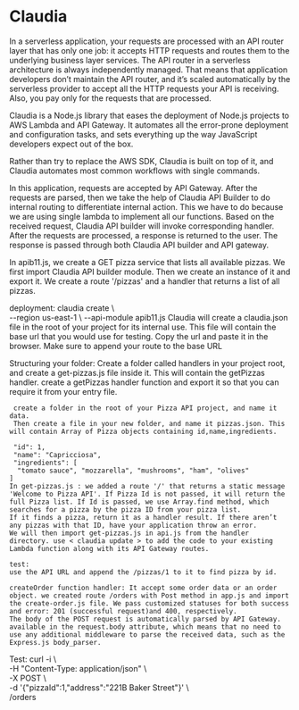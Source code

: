 # Claudia

In a serverless application, your requests are processed with an API router layer that has only one job: it accepts HTTP requests and routes them to the underlying business layer services. The API router in a serverless architecture is always independently managed. That means that application developers don’t maintain the API router, and it’s scaled automatically by the serverless provider to accept all the HTTP requests your API is receiving. 
Also, you pay only for the requests that are processed.

Claudia is a Node.js library that eases the deployment of Node.js projects to AWS Lambda and API Gateway. It automates all the error-prone deployment and configuration tasks, 
and sets everything up the way JavaScript developers expect out of the box.

Rather than try to replace the AWS SDK, Claudia is built on top of it, and Claudia automates most common workflows with single commands.

In this application, requests are accepted by API Gateway. After the requests are parsed, then we take the help of Claudia API Builder to do internal routing to differentiate internal action. This we have to do because we are using single lambda to implement all our functions.
Based on the received request, Claudia API builder will invoke corresponding handler. After the requests are processed, a response is returned to the user. The response is passed through both Claudia API builder and API gateway.

In apib11.js, we create a GET pizza service that lists all available pizzas. We first import Claudia API builder module. Then we create an instance of it and export it. We create a route '/pizzas' and a handler that returns a list of all pizzas.

deployment:
claudia create \  
  --region us-east-1 \ 
  --api-module apib11.js
  Claudia will create a claudia.json file in the root of your project for its internal use. This file will contain the base url that you would use for testing. Copy the url and paste it in the browser. Make sure to append your route to the base URL
  
  Structuring your folder:
     Create a folder called handlers in your project root, and create a get-pizzas.js file inside it. This will contain the getPizzas handler.
     create a getPizzas handler function and export it so that you can require it from your entry file. 
     
     create a folder in the root of your Pizza API project, and name it data. 
     Then create a file in your new folder, and name it pizzas.json. This will contain Array of Pizza objects containing id,name,ingredients.
     
     "id": 1,
     "name": "Capricciosa",
     "ingredients": [
      "tomato sauce", "mozzarella", "mushrooms", "ham", "olives"
    ]
    In get-pizzas.js : we added a route '/' that returns a static message 'Welcome to Pizza API'. If Pizza Id is not passed, it will return the full Pizza list. If Id is passed, we use Array.find method, which searches for a pizza by the pizza ID from your pizza list. 
    If it finds a pizza, return it as a handler result. If there aren’t any pizzas with that ID, have your application throw an error.
    We will then import get-pizzas.js in api.js from the handler directory. use < claudia update > to add the code to your existing Lambda function along with its API Gateway routes.
    
    test:
    use the API URL and append the /pizzas/1 to it to find pizza by id.
    
    createOrder function handler: It accept some order data or an order object. we created route /orders with Post method in app.js and import the create-order.js file. We pass customized statuses for both success and error: 201 (successful request)and 400, respectively.
    The body of the POST request is automatically parsed by API Gateway. available in the request.body attribute, which means that no need to use any additional middleware to parse the received data, such as the Express.js body_parser.
   
   Test:
   curl -i \     
  -H "Content-Type: application/json" \    
  -X POST \    
  -d '{"pizzaId":1,"address":"221B Baker Street"}' \    
  <url>/orders    
    
